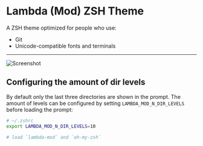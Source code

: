# Lambda (Mod) ZSH Theme

A ZSH theme optimized for people who use:
- Git
- Unicode-compatible fonts and terminals

---

![Screenshot](https://raw.githubusercontent.com/halfo/lambda-mod-zsh-theme/master/screenshot.png)

## Configuring the amount of dir levels

By default only the last three directories are shown in the prompt. The amount of
levels can be configured by setting `LAMBDA_MOD_N_DIR_LEVELS` before loading the prompt:

``` zsh
# ~/.zshrc
export LAMBDA_MOD_N_DIR_LEVELS=10

# load `lambda-mod` and `oh-my-zsh`
```
